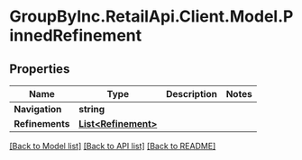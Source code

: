 # GroupByInc.RetailApi.Client.Model.PinnedRefinement

## Properties

Name | Type | Description | Notes
------------ | ------------- | ------------- | -------------
**Navigation** | **string** |  | 
**Refinements** | [**List&lt;Refinement&gt;**](Refinement.md) |  | 

[[Back to Model list]](../README.md#documentation-for-models) [[Back to API list]](../README.md#documentation-for-api-endpoints) [[Back to README]](../README.md)

